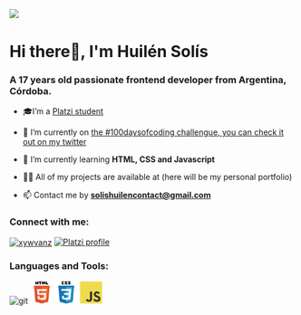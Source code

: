 ![](https://i.pinimg.com/originals/7d/07/a2/7d07a255678962d30d8717dcf5dbd266.gif)
<h1>Hi there👋, I'm Huilén Solís</h1>
<h3>A 17 years old passionate frontend developer from Argentina, Córdoba.</h3>

- 🎓I’m a [Platzi student](https://platzi.com/p/Huilen/)
- 🔭 I’m currently on [the #100daysofcoding challengue, you can check it out on my twitter](https://twitter.com/xywvanz)

- 🌱 I’m currently learning **HTML, CSS and Javascript**

- 👨‍💻 All of my projects are available at (here will be my personal portfolio)

- 📫 Contact me by **solishuilencontact@gmail.com**

<h3 align="left">Connect with me:</h3>
<p align="left">
<a href="https://twitter.com/xywvanz" target="blank"><img align="center" src="https://raw.githubusercontent.com/rahuldkjain/github-profile-readme-generator/master/src/images/icons/Social/twitter.svg" alt="xywvanz" height="30" width="40" /></a> <a href="https://platzi.com/p/Huilen/" target="blank"> <img src="https://static.platzi.com/static/images/footer/logo.png" alt="Platzi profile" height="30"></> </a>
</p>

<h3 align="left">Languages and Tools:</h3>
<p align="left"> <a " target="_blank" rel="noreferrer"> <img src="https://www.vectorlogo.zone/logos/git-scm/git-scm-icon.svg" alt="git" width="40" height="40"/> </a> <a target="_blank" rel="noreferrer"> <img src="https://raw.githubusercontent.com/devicons/devicon/master/icons/html5/html5-original-wordmark.svg" alt="html5" width="40" height="40"/> </a> <a target="_blank" rel="noreferrer"> <img src="https://raw.githubusercontent.com/devicons/devicon/master/icons/css3/css3-original-wordmark.svg" alt="css3" width="40" height="40"/> </a> <a target="_blank" rel="noreferrer"> <img src="https://raw.githubusercontent.com/devicons/devicon/master/icons/javascript/javascript-original.svg" alt="javascript" width="40" height="40"/> </a> </p>
